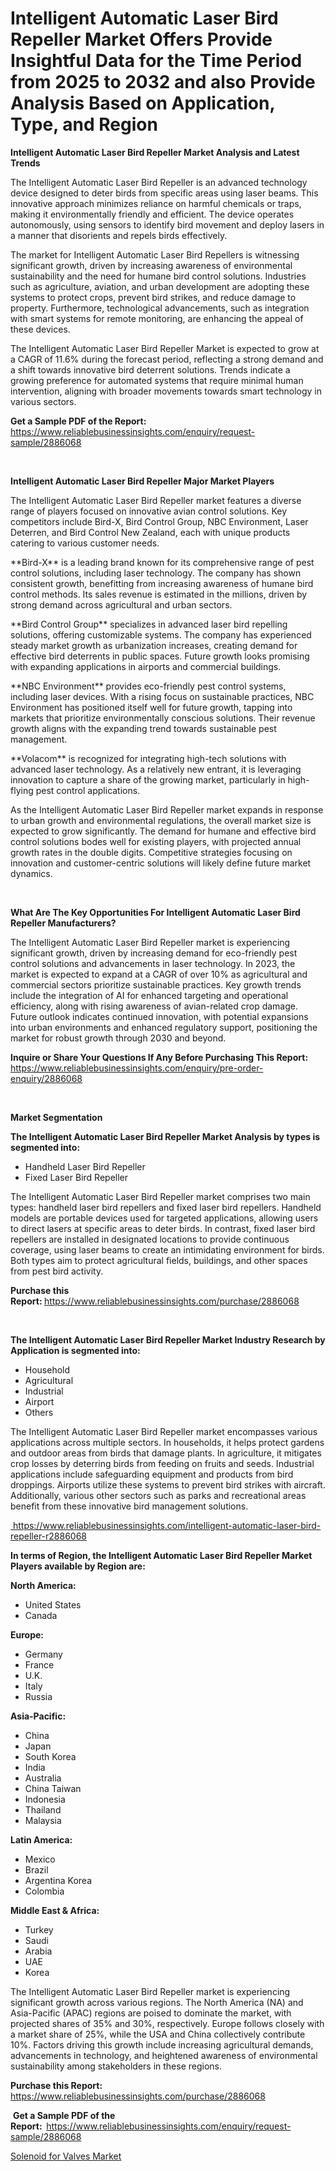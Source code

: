 <p><h1>Intelligent Automatic Laser Bird Repeller Market Offers Provide Insightful Data for the Time Period from 2025 to 2032 and also Provide Analysis Based on Application, Type, and Region</h1></p><p><strong>Intelligent Automatic Laser Bird Repeller Market Analysis and Latest Trends</strong></p>
<p><p>The Intelligent Automatic Laser Bird Repeller is an advanced technology device designed to deter birds from specific areas using laser beams. This innovative approach minimizes reliance on harmful chemicals or traps, making it environmentally friendly and efficient. The device operates autonomously, using sensors to identify bird movement and deploy lasers in a manner that disorients and repels birds effectively.</p><p>The market for Intelligent Automatic Laser Bird Repellers is witnessing significant growth, driven by increasing awareness of environmental sustainability and the need for humane bird control solutions. Industries such as agriculture, aviation, and urban development are adopting these systems to protect crops, prevent bird strikes, and reduce damage to property. Furthermore, technological advancements, such as integration with smart systems for remote monitoring, are enhancing the appeal of these devices.</p><p>The Intelligent Automatic Laser Bird Repeller Market is expected to grow at a CAGR of 11.6% during the forecast period, reflecting a strong demand and a shift towards innovative bird deterrent solutions. Trends indicate a growing preference for automated systems that require minimal human intervention, aligning with broader movements towards smart technology in various sectors.</p></p>
<p><strong>Get a Sample PDF of the Report:&nbsp;</strong> <a href="https://www.reliablebusinessinsights.com/enquiry/request-sample/2886068?utm_campaign=2779&utm_medium=2&utm_source=Github&utm_content=ia&utm_term=13032025&utm_id=intelligent-automatic-laser-bird-repeller">https://www.reliablebusinessinsights.com/enquiry/request-sample/2886068</a></p>
<p>&nbsp;</p>
<p><strong>Intelligent Automatic Laser Bird Repeller Major Market Players</strong></p>
<p><p>The Intelligent Automatic Laser Bird Repeller market features a diverse range of players focused on innovative avian control solutions. Key competitors include Bird-X, Bird Control Group, NBC Environment, Laser Deterren, and Bird Control New Zealand, each with unique products catering to various customer needs.</p><p>**Bird-X** is a leading brand known for its comprehensive range of pest control solutions, including laser technology. The company has shown consistent growth, benefitting from increasing awareness of humane bird control methods. Its sales revenue is estimated in the millions, driven by strong demand across agricultural and urban sectors.</p><p>**Bird Control Group** specializes in advanced laser bird repelling solutions, offering customizable systems. The company has experienced steady market growth as urbanization increases, creating demand for effective bird deterrents in public spaces. Future growth looks promising with expanding applications in airports and commercial buildings.</p><p>**NBC Environment** provides eco-friendly pest control systems, including laser devices. With a rising focus on sustainable practices, NBC Environment has positioned itself well for future growth, tapping into markets that prioritize environmentally conscious solutions. Their revenue growth aligns with the expanding trend towards sustainable pest management.</p><p>**Volacom** is recognized for integrating high-tech solutions with advanced laser technology. As a relatively new entrant, it is leveraging innovation to capture a share of the growing market, particularly in high-flying pest control applications.</p><p>As the Intelligent Automatic Laser Bird Repeller market expands in response to urban growth and environmental regulations, the overall market size is expected to grow significantly. The demand for humane and effective bird control solutions bodes well for existing players, with projected annual growth rates in the double digits. Competitive strategies focusing on innovation and customer-centric solutions will likely define future market dynamics.</p></p>
<p>&nbsp;</p>
<p><strong>What Are The Key Opportunities For Intelligent Automatic Laser Bird Repeller Manufacturers?</strong></p>
<p><p>The Intelligent Automatic Laser Bird Repeller market is experiencing significant growth, driven by increasing demand for eco-friendly pest control solutions and advancements in laser technology. In 2023, the market is expected to expand at a CAGR of over 10% as agricultural and commercial sectors prioritize sustainable practices. Key growth trends include the integration of AI for enhanced targeting and operational efficiency, along with rising awareness of avian-related crop damage. Future outlook indicates continued innovation, with potential expansions into urban environments and enhanced regulatory support, positioning the market for robust growth through 2030 and beyond.</p></p>
<p><strong>Inquire or Share Your Questions If Any Before Purchasing This Report:</strong> <a href="https://www.reliablebusinessinsights.com/enquiry/pre-order-enquiry/2886068?utm_campaign=2779&utm_medium=2&utm_source=Github&utm_content=ia&utm_term=13032025&utm_id=intelligent-automatic-laser-bird-repeller">https://www.reliablebusinessinsights.com/enquiry/pre-order-enquiry/2886068</a></p>
<p>&nbsp;</p>
<p><strong>Market Segmentation</strong></p>
<p><strong>The Intelligent Automatic Laser Bird Repeller Market Analysis by types is segmented into:</strong></p>
<p><ul><li>Handheld Laser Bird Repeller</li><li>Fixed Laser Bird Repeller</li></ul></p>
<p><p>The Intelligent Automatic Laser Bird Repeller market comprises two main types: handheld laser bird repellers and fixed laser bird repellers. Handheld models are portable devices used for targeted applications, allowing users to direct lasers at specific areas to deter birds. In contrast, fixed laser bird repellers are installed in designated locations to provide continuous coverage, using laser beams to create an intimidating environment for birds. Both types aim to protect agricultural fields, buildings, and other spaces from pest bird activity.</p></p>
<p><strong>Purchase this Report:&nbsp;</strong><a href="https://www.reliablebusinessinsights.com/purchase/2886068?utm_campaign=2779&utm_medium=2&utm_source=Github&utm_content=ia&utm_term=13032025&utm_id=intelligent-automatic-laser-bird-repeller">https://www.reliablebusinessinsights.com/purchase/2886068</a></p>
<p>&nbsp;</p>
<p><strong>The Intelligent Automatic Laser Bird Repeller Market Industry Research by Application is segmented into:</strong></p>
<p><ul><li>Household</li><li>Agricultural</li><li>Industrial</li><li>Airport</li><li>Others</li></ul></p>
<p><p>The Intelligent Automatic Laser Bird Repeller market encompasses various applications across multiple sectors. In households, it helps protect gardens and outdoor areas from birds that damage plants. In agriculture, it mitigates crop losses by deterring birds from feeding on fruits and seeds. Industrial applications include safeguarding equipment and products from bird droppings. Airports utilize these systems to prevent bird strikes with aircraft. Additionally, various other sectors such as parks and recreational areas benefit from these innovative bird management solutions.</p></p>
<p><a href="https://www.reliablebusinessinsights.com/intelligent-automatic-laser-bird-repeller-r2886068?utm_campaign=2779&utm_medium=2&utm_source=Github&utm_content=ia&utm_term=13032025&utm_id=intelligent-automatic-laser-bird-repeller">&nbsp;https://www.reliablebusinessinsights.com/intelligent-automatic-laser-bird-repeller-r2886068</a></p>
<p><strong>In terms of Region, the Intelligent Automatic Laser Bird Repeller Market Players available by Region are:</strong></p>
<p>
    <p> <strong> North America: </strong>
        <ul>
            <li>United States</li>
            <li>Canada</li>
        </ul>
        </p> 
    <p> <strong> Europe: </strong>
        <ul>
            <li>Germany</li>
            <li>France</li>
            <li>U.K.</li>
            <li>Italy</li>
            <li>Russia</li>
        </ul>
        </p> 
    <p> <strong> Asia-Pacific: </strong>
        <ul>
            <li>China</li>
            <li>Japan</li>
            <li>South Korea</li>
            <li>India</li>
            <li>Australia</li>
            <li>China Taiwan</li>
            <li>Indonesia</li>
            <li>Thailand</li>
            <li>Malaysia</li>
        </ul>
        </p> 
    <p> <strong> Latin America: </strong>
        <ul>
            <li>Mexico</li>
            <li>Brazil</li>
            <li>Argentina Korea</li>
            <li>Colombia</li>
        </ul>
        </p> 
    <p> <strong> Middle East & Africa: </strong>
        <ul>
            <li>Turkey</li>
            <li>Saudi</li>
            <li>Arabia</li>
            <li>UAE</li>
            <li>Korea</li>
        </ul>
    </p>
    </p>
<p><p>The Intelligent Automatic Laser Bird Repeller market is experiencing significant growth across various regions. The North America (NA) and Asia-Pacific (APAC) regions are poised to dominate the market, with projected shares of 35% and 30%, respectively. Europe follows closely with a market share of 25%, while the USA and China collectively contribute 10%. Factors driving this growth include increasing agricultural demands, advancements in technology, and heightened awareness of environmental sustainability among stakeholders in these regions.</p></p>
<p><strong>Purchase this Report: </strong><a href="https://www.reliablebusinessinsights.com/purchase/2886068?utm_campaign=2779&utm_medium=2&utm_source=Github&utm_content=ia&utm_term=13032025&utm_id=intelligent-automatic-laser-bird-repeller">https://www.reliablebusinessinsights.com/purchase/2886068</a></p>
<p>&nbsp;<strong>Get a Sample PDF of the Report:&nbsp;&nbsp;</strong><a href="https://www.reliablebusinessinsights.com/enquiry/request-sample/2886068?utm_campaign=2779&utm_medium=2&utm_source=Github&utm_content=ia&utm_term=13032025&utm_id=intelligent-automatic-laser-bird-repeller">https://www.reliablebusinessinsights.com/enquiry/request-sample/2886068</a></p>
<p><strong></strong></p>
<p><p><a href="https://github.com/kimberjam0i/Market-Research-Report-List-1/blob/main/solenoid-for-valves-market.md?utm_campaign=2779&utm_medium=2&utm_source=Github&utm_content=ia&utm_term=13032025&utm_id=intelligent-automatic-laser-bird-repeller">Solenoid for Valves Market</a></p></p>